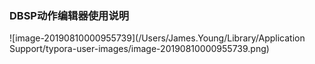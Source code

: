 ### DBSP动作编辑器使用说明



![image-20190810000955739](/Users/James.Young/Library/Application Support/typora-user-images/image-20190810000955739.png)



